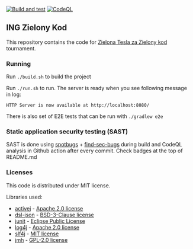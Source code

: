 [![Build and test](https://github.com/probakowski/zielonykod/actions/workflows/build.yml/badge.svg)](https://github.com/probakowski/zielonykod/actions/workflows/build.yml)
[![CodeQL](https://github.com/probakowski/zielonykod/actions/workflows/codeql.yml/badge.svg)](https://github.com/probakowski/zielonykod/actions/workflows/codeql.yml)

## ING Zielony Kod

This repository contains the code for [Zielona Tesla za Zielony kod](https://www.ing.pl/pionteching) tournament.

### Running

Run `./build.sh` to build the project

Run `./run.sh` to run. The server is ready when you see following message in log:

`HTTP Server is now available at http://localhost:8080/`

There is also set of E2E tests that can be run with `./gradlew e2e`

### Static application security testing (SAST)

SAST is done using [spotbugs](https://spotbugs.github.io/) + [find-sec-bugs](https://find-sec-bugs.github.io/) during
build and CodeQL analysis in Github action after every commit. Check badges at the top of README.md

### Licenses

This code is distributed under MIT license.

Libraries used:

- [activej](https://github.com/activej/activej) - [Apache 2.0 license](https://github.com/activej/activej/blob/master/LICENSE)
- [dsl-json](https://github.com/ngs-doo/dsl-json) - [BSD-3-Clause license](https://github.com/ngs-doo/dsl-json/blob/master/LICENSE)
- [junit](https://github.com/junit-team/junit5/) - [Eclipse Public License](https://github.com/junit-team/junit5/blob/main/LICENSE.md)
- [log4j](https://github.com/apache/logging-log4j2) - [Apache 2.0 license](https://github.com/apache/logging-log4j2/blob/2.x/LICENSE.txt)
- [slf4j](https://github.com/qos-ch/slf4j) - [MIT license](https://github.com/qos-ch/slf4j/blob/master/LICENSE.txt)
- [jmh](https://github.com/openjdk/jmh) - [GPL-2.0 license](https://github.com/openjdk/jmh/blob/master/LICENSE)